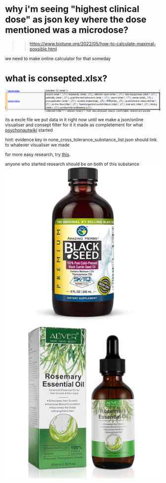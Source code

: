 # why i'm seeing "highest clinical dose" as json key where the dose mentioned was a microdose?
>>https://www.biotune.org/2022/05/how-to-calculate-maximal-possible.html

we need to make online calculator for that someday

# what is consepted.xlsx?
![alt text](preview.PNG "consepted.xlsx preview")

its a excle file we put data in it right now until we make a json/online visualiser and consept filter for it
it made as completement for what [psychonautwiki](https://psychonautwiki.org/w/index.php?title=Subjective_effect_index&_=) started 

hint: evidence key in none_cross_tolerance_substance_list.json should link to whatever visualiser we made

for more easy research, try [this](https://github.com/ibtisammidlet/subbind/tree/main/subbind%20addon). 

anyone who started research should be on both of this substance
![alt text](BSO.jpg "Hover Text")
![alt text](rosemary-oil.jpg "Hover Text")